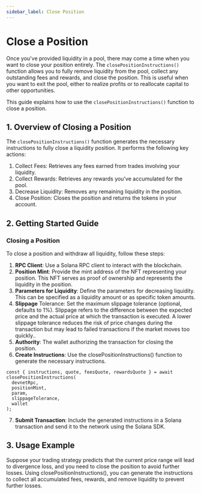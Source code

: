 ```yaml
---
sidebar_label: Close Position
---
```


# Close a Position

Once you've provided liquidity in a pool, there may come a time when you want to close your position entirely. The `closePositionInstructions()` function allows you to fully remove liquidity from the pool, collect any outstanding fees and rewards, and close the position. This is useful when you want to exit the pool, either to realize profits or to reallocate capital to other opportunities.

This guide explains how to use the `closePositionInstructions()` function to close a position.

## 1. Overview of Closing a Position

The `closePositionInstructions()` function generates the necessary instructions to fully close a liquidity position. It performs the following key actions:

1. Collect Fees: Retrieves any fees earned from trades involving your liquidity.
2. Collect Rewards: Retrieves any rewards you've accumulated for the pool.
3. Decrease Liquidity: Removes any remaining liquidity in the position.
4. Close Position: Closes the position and returns the tokens in your account.


## 2. Getting Started Guide

### Closing a Position

To close a position and withdraw all liquidity, follow these steps:
1. **RPC Client**: Use a Solana RPC client to interact with the blockchain.
2. **Position Mint**: Provide the mint address of the NFT representing your position. This NFT serves as proof of ownership and represents the liquidity in the position.
3. **Parameters for Liquidity**: Define the parameters for decreasing liquidity. This can be specified as a liquidity amount or as specific token amounts.
4. **Slippage** Tolerance: Set the maximum slippage tolerance (optional, defaults to 1%). Slippage refers to the difference between the expected price and the actual price at which the transaction is executed. A lower slippage tolerance reduces the risk of price changes during the transaction but may lead to failed transactions if the market moves too quickly..
5. **Authority**: The wallet authorizing the transaction for closing the position.
6. **Create Instructions**: Use the closePositionInstructions() function to generate the necessary instructions.
  ```tsx
  const { instructions, quote, feesQuote, rewardsQuote } = await closePositionInstructions(
    devnetRpc,
    positionMint,
    param,
    slippageTolerance, 
    wallet 
  );
  ```
7. **Submit Transaction**: Include the generated instructions in a Solana transaction and send it to the network using the Solana SDK.

## 3. Usage Example

Suppose your trading strategy predicts that the current price range will lead to divergence loss, and you need to close the position to avoid further losses. Using closePositionInstructions(), you can generate the instructions to collect all accumulated fees, rewards, and remove liquidity to prevent further losses.
